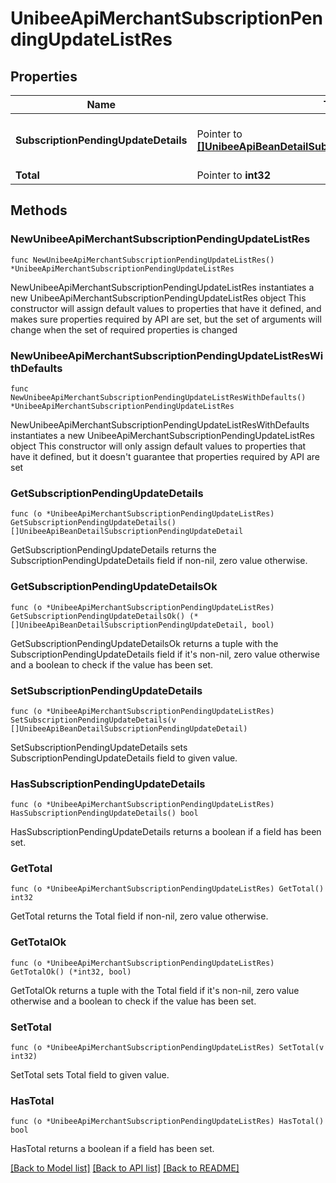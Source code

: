 # UnibeeApiMerchantSubscriptionPendingUpdateListRes

## Properties

Name | Type | Description | Notes
------------ | ------------- | ------------- | -------------
**SubscriptionPendingUpdateDetails** | Pointer to [**[]UnibeeApiBeanDetailSubscriptionPendingUpdateDetail**](UnibeeApiBeanDetailSubscriptionPendingUpdateDetail.md) | Subscription Pending Update Details | [optional] 
**Total** | Pointer to **int32** | Total | [optional] 

## Methods

### NewUnibeeApiMerchantSubscriptionPendingUpdateListRes

`func NewUnibeeApiMerchantSubscriptionPendingUpdateListRes() *UnibeeApiMerchantSubscriptionPendingUpdateListRes`

NewUnibeeApiMerchantSubscriptionPendingUpdateListRes instantiates a new UnibeeApiMerchantSubscriptionPendingUpdateListRes object
This constructor will assign default values to properties that have it defined,
and makes sure properties required by API are set, but the set of arguments
will change when the set of required properties is changed

### NewUnibeeApiMerchantSubscriptionPendingUpdateListResWithDefaults

`func NewUnibeeApiMerchantSubscriptionPendingUpdateListResWithDefaults() *UnibeeApiMerchantSubscriptionPendingUpdateListRes`

NewUnibeeApiMerchantSubscriptionPendingUpdateListResWithDefaults instantiates a new UnibeeApiMerchantSubscriptionPendingUpdateListRes object
This constructor will only assign default values to properties that have it defined,
but it doesn't guarantee that properties required by API are set

### GetSubscriptionPendingUpdateDetails

`func (o *UnibeeApiMerchantSubscriptionPendingUpdateListRes) GetSubscriptionPendingUpdateDetails() []UnibeeApiBeanDetailSubscriptionPendingUpdateDetail`

GetSubscriptionPendingUpdateDetails returns the SubscriptionPendingUpdateDetails field if non-nil, zero value otherwise.

### GetSubscriptionPendingUpdateDetailsOk

`func (o *UnibeeApiMerchantSubscriptionPendingUpdateListRes) GetSubscriptionPendingUpdateDetailsOk() (*[]UnibeeApiBeanDetailSubscriptionPendingUpdateDetail, bool)`

GetSubscriptionPendingUpdateDetailsOk returns a tuple with the SubscriptionPendingUpdateDetails field if it's non-nil, zero value otherwise
and a boolean to check if the value has been set.

### SetSubscriptionPendingUpdateDetails

`func (o *UnibeeApiMerchantSubscriptionPendingUpdateListRes) SetSubscriptionPendingUpdateDetails(v []UnibeeApiBeanDetailSubscriptionPendingUpdateDetail)`

SetSubscriptionPendingUpdateDetails sets SubscriptionPendingUpdateDetails field to given value.

### HasSubscriptionPendingUpdateDetails

`func (o *UnibeeApiMerchantSubscriptionPendingUpdateListRes) HasSubscriptionPendingUpdateDetails() bool`

HasSubscriptionPendingUpdateDetails returns a boolean if a field has been set.

### GetTotal

`func (o *UnibeeApiMerchantSubscriptionPendingUpdateListRes) GetTotal() int32`

GetTotal returns the Total field if non-nil, zero value otherwise.

### GetTotalOk

`func (o *UnibeeApiMerchantSubscriptionPendingUpdateListRes) GetTotalOk() (*int32, bool)`

GetTotalOk returns a tuple with the Total field if it's non-nil, zero value otherwise
and a boolean to check if the value has been set.

### SetTotal

`func (o *UnibeeApiMerchantSubscriptionPendingUpdateListRes) SetTotal(v int32)`

SetTotal sets Total field to given value.

### HasTotal

`func (o *UnibeeApiMerchantSubscriptionPendingUpdateListRes) HasTotal() bool`

HasTotal returns a boolean if a field has been set.


[[Back to Model list]](../README.md#documentation-for-models) [[Back to API list]](../README.md#documentation-for-api-endpoints) [[Back to README]](../README.md)


